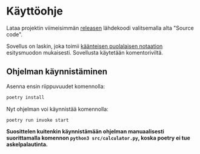 # Käyttöohje

Lataa projektin viimeisimmän [releasen](https://github.com/nikpaa/ot-harjoitustyo/releases) lähdekoodi valitsemalla alta "Source code".

Sovellus on laskin, joka toimii [käänteisen puolalaisen notaation](https://en.wikipedia.org/wiki/Reverse_Polish_notation) esitysmuodon mukaisesti. Sovellusta käytetään komentoriviltä.

## Ohjelman käynnistäminen

Asenna ensin riippuvuudet komennolla:

```bash
poetry install
```

Nyt ohjelman voi käynnistää komennolla:

```
poetry run invoke start
```

**Suosittelen kuitenkin käynnistämään ohjelman manuaalisesti suorittamalla komennon `python3 src/calculator.py`, koska poetry ei tue askelpalautinta.**
